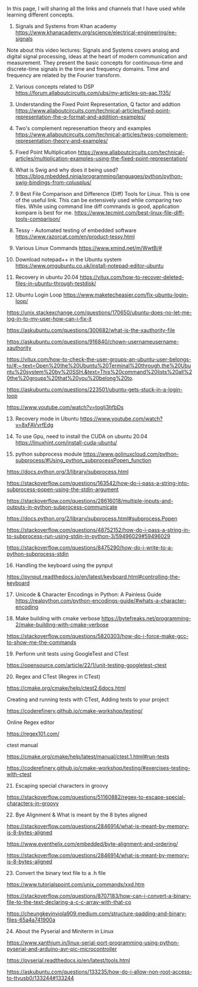 
In this page, I will sharing all the links and channels that I have used while learning different concepts.


1. Signals and Systems from Khan academy  
https://www.khanacademy.org/science/electrical-engineering/ee-signals

Note about this video lectures:
Signals and Systems covers analog and digital signal processing, ideas at the heart of modern communication and measurement. 
They present the basic concepts for continuous-time and discrete-time signals in the time and frequency domains. 
Time and frequency are related by the Fourier transform. 

2.  Various concepts related to DSP
https://forum.allaboutcircuits.com/ubs/my-articles-on-aac.1135/

3. Understanding the Fixed Point Representation, Q factor and addtion
https://www.allaboutcircuits.com/technical-articles/fixed-point-representation-the-q-format-and-addition-examples/

4. Two's complement represenattion theory and examples
https://www.allaboutcircuits.com/technical-articles/twos-complement-representation-theory-and-examples/

5. Fixed Point Multiplication 
https://www.allaboutcircuits.com/technical-articles/multiplication-examples-using-the-fixed-point-representation/

6. What is Swig and why does it being used?
https://blog.mbedded.ninja/programming/languages/python/python-swig-bindings-from-cplusplus/

7. 9 Best File Comparison and Difference (Diff) Tools for Linux.
This is one of the useful link. This can be extensively used whlie comparing two files. While using command line diff commands is good, application kompare is best for me. 
https://www.tecmint.com/best-linux-file-diff-tools-comparison/

8. Tessy - Automated testing of embedded software
https://www.razorcat.com/en/product-tessy.html

9. Various Linux Commands 
 https://www.xmind.net/m/WwtB/#
 
10. Download notepad++ in the Ubuntu system
https://www.omgubuntu.co.uk/install-notepad-editor-ubuntu

11. Recovery in ubuntu 20.04
https://vitux.com/how-to-recover-deleted-files-in-ubuntu-through-testdisk/

12. Ubuntu Login Loop 
https://www.maketecheasier.com/fix-ubuntu-login-loop/

https://unix.stackexchange.com/questions/170650/ubuntu-does-no-let-me-log-in-to-my-user-how-can-i-fix-it

https://askubuntu.com/questions/300682/what-is-the-xauthority-file

https://askubuntu.com/questions/916840/chown-usernameusername-xauthority

https://vitux.com/how-to-check-the-user-groups-an-ubuntu-user-belongs-to/#:~:text=Open%20the%20Ubuntu%20Terminal%20through,the%20Ubuntu%20system%20by%20SSH.&text=This%20command%20lists%20all%20the%20groups%20that%20you%20belong%20to.

https://askubuntu.com/questions/223501/ubuntu-gets-stuck-in-a-login-loop

https://www.youtube.com/watch?v=togIj3hfbDs

13. Recovery mode in Ubuntu 
https://www.youtube.com/watch?v=8xFAVvrfEdg

14. To use Gpu, need to install the CUDA on ubuntu 20.04
https://linuxhint.com/install-cuda-ubuntu/
 
15. python subprocess module
https://www.golinuxcloud.com/python-subprocess/#Using_python_subprocessPopen_function

https://docs.python.org/3/library/subprocess.html

https://stackoverflow.com/questions/163542/how-do-i-pass-a-string-into-subprocess-popen-using-the-stdin-argument

https://stackoverflow.com/questions/28616018/multiple-inputs-and-outputs-in-python-subprocess-communicate

https://docs.python.org/2/library/subprocess.html#subprocess.Popen

https://stackoverflow.com/questions/48752152/how-do-i-pass-a-string-in-to-subprocess-run-using-stdin-in-python-3/59496029#59496029

https://stackoverflow.com/questions/8475290/how-do-i-write-to-a-python-subprocess-stdin

16. Handling the keyboard using the pynput

https://pynput.readthedocs.io/en/latest/keyboard.html#controlling-the-keyboard 


17. Unicode & Character Encodings in Python: A Painless Guide
https://realpython.com/python-encodings-guide/#whats-a-character-encoding

18. Make building with cmake verbose
https://bytefreaks.net/programming-2/make-building-with-cmake-verbose

https://stackoverflow.com/questions/5820303/how-do-i-force-make-gcc-to-show-me-the-commands

19. Perform unit tests using GoogleTest and CTest

https://opensource.com/article/22/1/unit-testing-googletest-ctest

20. Regex and CTest (Regrex in CTest)

https://cmake.org/cmake/help/ctest2.6docs.html

Creating and running tests with CTest, Adding tests to your project

https://coderefinery.github.io/cmake-workshop/testing/

Online Regex editor

https://regex101.com/

ctest manual

https://cmake.org/cmake/help/latest/manual/ctest.1.html#run-tests

https://coderefinery.github.io/cmake-workshop/testing/#exercises-testing-with-ctest

21. Escaping special characters in groovy 

https://stackoverflow.com/questions/51160882/regex-to-escape-special-characters-in-groovy

22. Bye Alignment & What is meant by the 8 bytes aligned 

https://stackoverflow.com/questions/2846914/what-is-meant-by-memory-is-8-bytes-aligned

https://www.eventhelix.com/embedded/byte-alignment-and-ordering/

https://stackoverflow.com/questions/2846914/what-is-meant-by-memory-is-8-bytes-aligned

23. Convert the binary text file to a .h file 

https://www.tutorialspoint.com/unix_commands/xxd.htm

https://stackoverflow.com/questions/8707183/how-can-i-convert-a-binary-file-to-the-text-declaring-a-c-c-array-with-that-co

https://cheungkevinviola909.medium.com/structure-padding-and-binary-files-65a4a741900a

24. About the Pyserial and Miniterm in Linux

https://www.xanthium.in/linux-serial-port-programming-using-python-pyserial-and-arduino-avr-pic-microcontroller

https://pyserial.readthedocs.io/en/latest/tools.html

https://askubuntu.com/questions/133235/how-do-i-allow-non-root-access-to-ttyusb0/133244#133244
